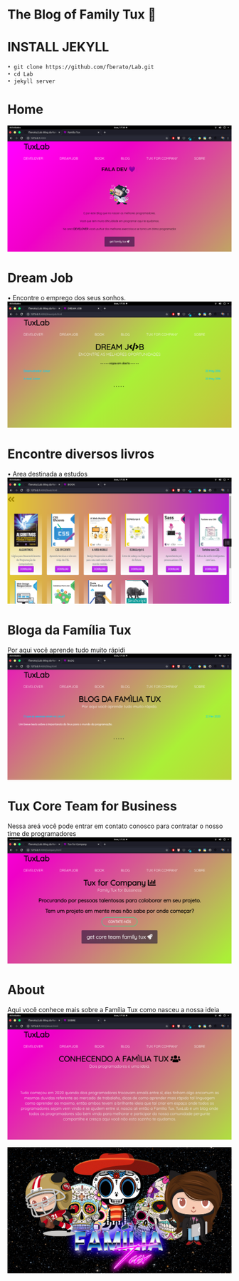 #  The Blog of Family Tux 🍕
 
 # INSTALL JEKYLL
    
    • git clone https://github.com/fberato/Lab.git
    • cd Lab
    • jekyll server





# Home
 ![](screen/cap01.png)
# Dream Job
 • Encontre o emprego dos seus sonhos.
 ![](screen/cap02.png)
 # Encontre diversos livros
  • Area destinada a estudos 
 ![](screen/cap03.png)
 # Bloga da Família Tux
  Por aqui você aprende tudo muito rápidi
 ![](screen/cap04.png)
 # Tux Core Team for Business 
  Nessa areá você pode entrar em contato conosco para contratar o nosso time de programadores
 ![](screen/cap05.png)
 # About
  Aqui você conhece mais sobre a Família Tux como nasceu a nossa ideia
 ![](screen/cap06.png)


 ![](assets/img/template.jpg)
